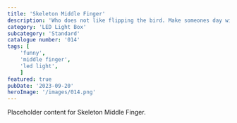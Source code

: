 ```yaml
---
title: 'Skeleton Middle Finger'
description: 'Who does not like flipping the bird. Make someones day with this funny middle finger Skeleton LED light'
category: 'LED Light Box'
subcategory: 'Standard'
catalogue number: '014'
tags: [
    'funny', 
    'middle finger',
    'led light', 
    ]
featured: true
pubDate: '2023-09-20'
heroImage: '/images/014.png'
---
```


Placeholder content for Skeleton Middle Finger.